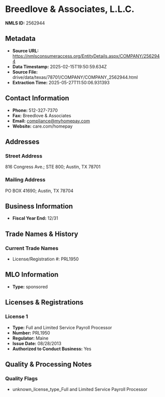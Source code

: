 # Breedlove & Associates, L.L.C.

**NMLS ID:** 2562944

## Metadata
- **Source URL:** https://nmlsconsumeraccess.org/EntityDetails.aspx/COMPANY/2562944
- **Data Timestamp:** 2025-02-15T19:50:59.634Z
- **Source File:** drive/data/texas/78701/COMPANY/COMPANY_2562944.html
- **Extraction Time:** 2025-05-27T11:50:06.931393

## Contact Information
- **Phone:** 512-327-7370
- **Fax:** Breedlove & Associates
- **Email:** compliance@myhomepay.com
- **Website:** care.com/homepay

## Addresses
### Street Address
816 Congress Ave.; STE 800; Austin, TX 78701

### Mailing Address
PO BOX 41690; Austin, TX 78704

## Business Information
- **Fiscal Year End:** 12/31

## Trade Names & History
### Current Trade Names
- License/Registration #: PRL1950

## MLO Information
- **Type:** sponsored

## Licenses & Registrations

### License 1
- **Type:** Full and Limited Service Payroll Processor
- **Number:** PRL1950
- **Regulator:** Maine
- **Issue Date:** 08/28/2013
- **Authorized to Conduct Business:** Yes

## Quality & Processing Notes
### Quality Flags
- unknown_license_type_Full and Limited Service Payroll Processor
